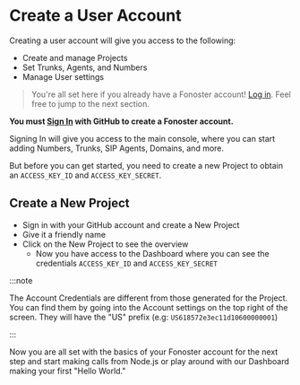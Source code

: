 # Create a User Account

Creating a user account will give you access to the following: 

- Create and manage Projects
- Set Trunks, Agents, and Numbers
- Manage User settings

> You're all set here if you already have a Fonoster account! [Log in](https://console.fonoster.io). Feel free to jump to the next section.

**You must [Sign In](https://console.fonoster.io) with GitHub to create a Fonoster account.**

Signing In will give you access to the main console, where you can start adding Numbers, Trunks, SIP Agents, Domains, and more. 

But before you can get started, you need to create a new Project to obtain an `ACCESS_KEY_ID` and `ACCESS_KEY_SECRET`.

## Create a New Project

- Sign in with your GitHub account and create a New Project
- Give it a friendly name
- Click on the New Project to see the overview
  - Now you have access to the Dashboard where you can see the credentials `ACCESS_KEY_ID` and `ACCESS_KEY_SECRET`

:::note

The Account Credentials are different from those generated for the Project. You can find them by going into the Account settings on the top right of the screen. They will have the "US" prefix (e.g: `US618572e3ec11d10600000001`) 

:::

Now you are all set with the basics of your Fonoster account for the next step and start making calls from Node.js or play around with our Dashboard making your first "Hello World."
